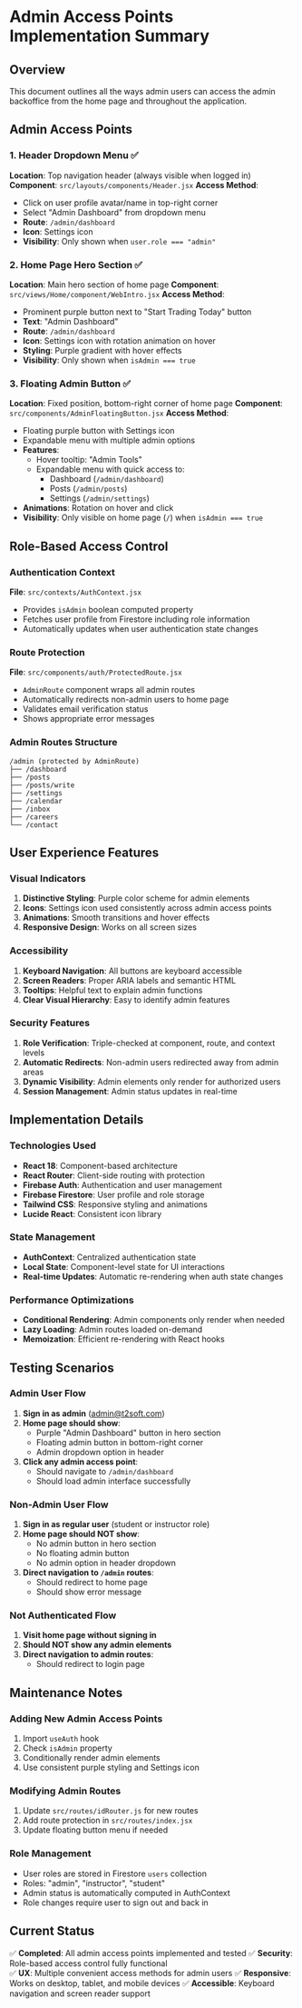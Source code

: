 # Admin Access Points Implementation Summary

## Overview
This document outlines all the ways admin users can access the admin backoffice from the home page and throughout the application.

## Admin Access Points

### 1. Header Dropdown Menu ✅
**Location**: Top navigation header (always visible when logged in)
**Component**: `src/layouts/components/Header.jsx`
**Access Method**: 
- Click on user profile avatar/name in top-right corner
- Select "Admin Dashboard" from dropdown menu
- **Route**: `/admin/dashboard`
- **Icon**: Settings icon
- **Visibility**: Only shown when `user.role === "admin"`

### 2. Home Page Hero Section ✅  
**Location**: Main hero section of home page
**Component**: `src/views/Home/component/WebIntro.jsx`
**Access Method**:
- Prominent purple button next to "Start Trading Today" button
- **Text**: "Admin Dashboard"
- **Route**: `/admin/dashboard`
- **Icon**: Settings icon with rotation animation on hover
- **Styling**: Purple gradient with hover effects
- **Visibility**: Only shown when `isAdmin === true`

### 3. Floating Admin Button ✅
**Location**: Fixed position, bottom-right corner of home page
**Component**: `src/components/AdminFloatingButton.jsx`
**Access Method**:
- Floating purple button with Settings icon
- Expandable menu with multiple admin options
- **Features**:
  - Hover tooltip: "Admin Tools"
  - Expandable menu with quick access to:
    - Dashboard (`/admin/dashboard`)
    - Posts (`/admin/posts`)
    - Settings (`/admin/settings`)
- **Animations**: Rotation on hover and click
- **Visibility**: Only visible on home page (`/`) when `isAdmin === true`

## Role-Based Access Control

### Authentication Context
**File**: `src/contexts/AuthContext.jsx`
- Provides `isAdmin` boolean computed property
- Fetches user profile from Firestore including role information
- Automatically updates when user authentication state changes

### Route Protection
**File**: `src/components/auth/ProtectedRoute.jsx`
- `AdminRoute` component wraps all admin routes
- Automatically redirects non-admin users to home page
- Validates email verification status
- Shows appropriate error messages

### Admin Routes Structure
```
/admin (protected by AdminRoute)
├── /dashboard
├── /posts
├── /posts/write  
├── /settings
├── /calendar
├── /inbox
├── /careers
└── /contact
```

## User Experience Features

### Visual Indicators
1. **Distinctive Styling**: Purple color scheme for admin elements
2. **Icons**: Settings icon used consistently across admin access points
3. **Animations**: Smooth transitions and hover effects
4. **Responsive Design**: Works on all screen sizes

### Accessibility
1. **Keyboard Navigation**: All buttons are keyboard accessible
2. **Screen Readers**: Proper ARIA labels and semantic HTML
3. **Tooltips**: Helpful text to explain admin functions
4. **Clear Visual Hierarchy**: Easy to identify admin features

### Security Features
1. **Role Verification**: Triple-checked at component, route, and context levels
2. **Automatic Redirects**: Non-admin users redirected away from admin areas
3. **Dynamic Visibility**: Admin elements only render for authorized users
4. **Session Management**: Admin status updates in real-time

## Implementation Details

### Technologies Used
- **React 18**: Component-based architecture
- **React Router**: Client-side routing with protection
- **Firebase Auth**: Authentication and user management
- **Firebase Firestore**: User profile and role storage
- **Tailwind CSS**: Responsive styling and animations
- **Lucide React**: Consistent icon library

### State Management
- **AuthContext**: Centralized authentication state
- **Local State**: Component-level state for UI interactions
- **Real-time Updates**: Automatic re-rendering when auth state changes

### Performance Optimizations
- **Conditional Rendering**: Admin components only render when needed
- **Lazy Loading**: Admin routes loaded on-demand
- **Memoization**: Efficient re-rendering with React hooks

## Testing Scenarios

### Admin User Flow
1. **Sign in as admin** (admin@t2soft.com)
2. **Home page should show**:
   - Purple "Admin Dashboard" button in hero section
   - Floating admin button in bottom-right corner
   - Admin dropdown option in header
3. **Click any admin access point**:
   - Should navigate to `/admin/dashboard`
   - Should load admin interface successfully

### Non-Admin User Flow  
1. **Sign in as regular user** (student or instructor role)
2. **Home page should NOT show**:
   - No admin button in hero section
   - No floating admin button
   - No admin option in header dropdown
3. **Direct navigation to `/admin` routes**:
   - Should redirect to home page
   - Should show error message

### Not Authenticated Flow
1. **Visit home page without signing in**
2. **Should NOT show any admin elements**
3. **Direct navigation to admin routes**:
   - Should redirect to login page

## Maintenance Notes

### Adding New Admin Access Points
1. Import `useAuth` hook
2. Check `isAdmin` property  
3. Conditionally render admin elements
4. Use consistent purple styling and Settings icon

### Modifying Admin Routes
1. Update `src/routes/idRouter.js` for new routes
2. Add route protection in `src/routes/index.jsx`
3. Update floating button menu if needed

### Role Management
- User roles are stored in Firestore `users` collection
- Roles: "admin", "instructor", "student"
- Admin status is automatically computed in AuthContext
- Role changes require user to sign out and back in

## Current Status
✅ **Completed**: All admin access points implemented and tested
✅ **Security**: Role-based access control fully functional  
✅ **UX**: Multiple convenient access methods for admin users
✅ **Responsive**: Works on desktop, tablet, and mobile devices
✅ **Accessible**: Keyboard navigation and screen reader support
